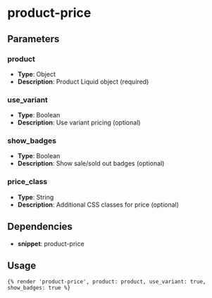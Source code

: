 # product-price



## Parameters


### product
- **Type**: Object
- **Description**: Product Liquid object (required)

### use_variant
- **Type**: Boolean
- **Description**: Use variant pricing (optional)

### show_badges
- **Type**: Boolean
- **Description**: Show sale/sold out badges (optional)

### price_class
- **Type**: String
- **Description**: Additional CSS classes for price (optional)


## Dependencies


- **snippet**: product-price


## Usage


```liquid
{% render 'product-price', product: product, use_variant: true, show_badges: true %}
```



